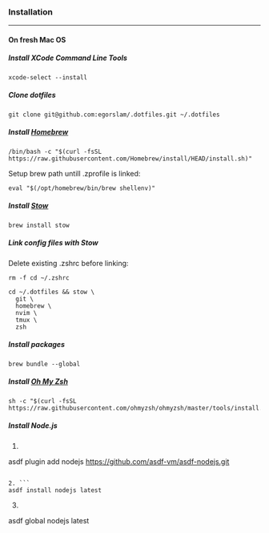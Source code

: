 ### Installation
_________

#### On fresh Mac OS
##### Install XCode Command Line Tools
```
xcode-select --install
```

##### Clone dotfiles
```
git clone git@github.com:egorslam/.dotfiles.git ~/.dotfiles
```

##### Install [Homebrew](https://brew.sh)
```
/bin/bash -c "$(curl -fsSL https://raw.githubusercontent.com/Homebrew/install/HEAD/install.sh)"
```

Setup brew path untill .zprofile is linked:
```
eval "$(/opt/homebrew/bin/brew shellenv)"
```

##### Install [Stow](https://www.gnu.org/software/stow/manual/stow.html)
```
brew install stow
```

##### Link config files with Stow

Delete existing .zshrc before linking:
```
rm -f cd ~/.zshrc
```

```
cd ~/.dotfiles && stow \
  git \
  homebrew \
  nvim \
  tmux \
  zsh
```

##### Install packages
```
brew bundle --global
```

##### Install [Oh My Zsh](https://github.com/ohmyzsh/ohmyzsh)
```
sh -c "$(curl -fsSL https://raw.githubusercontent.com/ohmyzsh/ohmyzsh/master/tools/install.sh)"
```

##### Install Node.js

1. ```
asdf plugin add nodejs https://github.com/asdf-vm/asdf-nodejs.git
```

2. ```
asdf install nodejs latest
```

3. ```
asdf global nodejs latest
```
